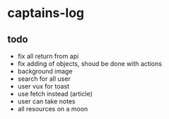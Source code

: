 # captains-log

## todo
* fix all return from api
* fix adding of objects, shoud be done with actions
* background image
* search for all user
* user vux for toast
* use fetch instead (article)
* user can take notes
* all resources on a moon
